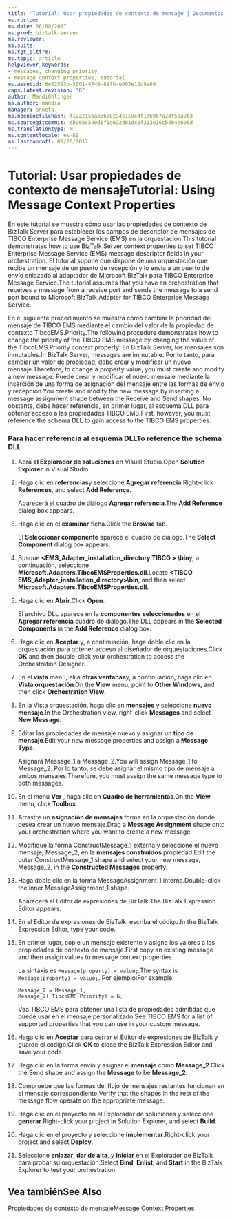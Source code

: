 ```yaml
---
title: 'Tutorial: Usar propiedades de contexto de mensaje | Documentos de Microsoft'
ms.custom: 
ms.date: 06/08/2017
ms.prod: biztalk-server
ms.reviewer: 
ms.suite: 
ms.tgt_pltfrm: 
ms.topic: article
helpviewer_keywords:
- messages, changing priority
- message context properties, tutorial
ms.assetid: 6e52593b-5001-4740-89fb-e003e12d8e69
caps.latest.revision: "8"
author: MandiOhlinger
ms.author: mandia
manager: anneta
ms.openlocfilehash: f122215baa5660294e159e4f1d6967a2df5ba9b3
ms.sourcegitcommit: cb908c540d8f1a692d01dc8f313e16cb4b4e696d
ms.translationtype: MT
ms.contentlocale: es-ES
ms.lasthandoff: 09/20/2017
---
```

# <a name="tutorial-using-message-context-properties"></a><span data-ttu-id="1554d-102">Tutorial: Usar propiedades de contexto de mensaje</span><span class="sxs-lookup"><span data-stu-id="1554d-102">Tutorial: Using Message Context Properties</span></span>
<span data-ttu-id="1554d-103">En este tutorial se muestra cómo usar las propiedades de contexto de BizTalk Server para establecer los campos de descriptor de mensajes de TIBCO Enterprise Message Service (EMS) en la orquestación.</span><span class="sxs-lookup"><span data-stu-id="1554d-103">This tutorial demonstrates how to use BizTalk Server context properties to set TIBCO Enterprise Message Service (EMS) message descriptor fields in your orchestration.</span></span> <span data-ttu-id="1554d-104">El tutorial supone que dispone de una orquestación que recibe un mensaje de un puerto de recepción y lo envía a un puerto de envío enlazado al adaptador de Microsoft BizTalk para TIBCO Enterprise Message Service.</span><span class="sxs-lookup"><span data-stu-id="1554d-104">The tutorial assumes that you have an orchestration that receives a message from a receive port and sends the message to a send port bound to Microsoft BizTalk Adapter for TIBCO Enterprise Message Service.</span></span>  
  
 <span data-ttu-id="1554d-105">En el siguiente procedimiento se muestra cómo cambiar la prioridad del mensaje de TIBCO EMS mediante el cambio del valor de la propiedad de contexto TibcoEMS.Priority.</span><span class="sxs-lookup"><span data-stu-id="1554d-105">The following procedure demonstrates how to change the priority of the TIBCO EMS message by changing the value of the TibcoEMS.Priority context property.</span></span> <span data-ttu-id="1554d-106">En BizTalk Server, los mensajes son inmutables.</span><span class="sxs-lookup"><span data-stu-id="1554d-106">In BizTalk Server, messages are immutable.</span></span> <span data-ttu-id="1554d-107">Por lo tanto, para cambiar un valor de propiedad, debe crear y modificar un nuevo mensaje.</span><span class="sxs-lookup"><span data-stu-id="1554d-107">Therefore, to change a property value, you must create and modify a new message.</span></span> <span data-ttu-id="1554d-108">Puede crear y modificar el nuevo mensaje mediante la inserción de una forma de asignación del mensaje entre las formas de envío y recepción.</span><span class="sxs-lookup"><span data-stu-id="1554d-108">You create and modify the new message by inserting a message assignment shape between the Receive and Send shapes.</span></span> <span data-ttu-id="1554d-109">No obstante, debe hacer referencia, en primer lugar, al esquema DLL para obtener acceso a las propiedades TIBCO EMS.</span><span class="sxs-lookup"><span data-stu-id="1554d-109">First, however, you must reference the schema DLL to gain access to the TIBCO EMS properties.</span></span>  
  
### <a name="to-reference-the-schema-dll"></a><span data-ttu-id="1554d-110">Para hacer referencia al esquema DLL</span><span class="sxs-lookup"><span data-stu-id="1554d-110">To reference the schema DLL</span></span>  
  
1.  <span data-ttu-id="1554d-111">Abra **el Explorador de soluciones** en Visual Studio.</span><span class="sxs-lookup"><span data-stu-id="1554d-111">Open **Solution Explorer** in Visual Studio.</span></span>  
  
2.  <span data-ttu-id="1554d-112">Haga clic en **referencias**y seleccione **Agregar referencia**.</span><span class="sxs-lookup"><span data-stu-id="1554d-112">Right-click **References**, and select **Add Reference**.</span></span>  
  
     <span data-ttu-id="1554d-113">Aparecerá el cuadro de diálogo **Agregar referencia**.</span><span class="sxs-lookup"><span data-stu-id="1554d-113">The **Add Reference** dialog box appears.</span></span>  
  
3.  <span data-ttu-id="1554d-114">Haga clic en el **examinar** ficha.</span><span class="sxs-lookup"><span data-stu-id="1554d-114">Click the **Browse** tab.</span></span>  
  
     <span data-ttu-id="1554d-115">El **Seleccionar componente** aparece el cuadro de diálogo.</span><span class="sxs-lookup"><span data-stu-id="1554d-115">The **Select Component** dialog box appears.</span></span>  
  
4.  <span data-ttu-id="1554d-116">Busque  **\<EMS_Adapter_installation_directory TIBCO > \bin**y, a continuación, seleccione **Microsoft.Adapters.TibcoEMSProperties.dll**.</span><span class="sxs-lookup"><span data-stu-id="1554d-116">Locate **\<TIBCO EMS_Adapter_installation_directory>\bin**, and then select **Microsoft.Adapters.TibcoEMSProperties.dll**.</span></span>  
  
5.  <span data-ttu-id="1554d-117">Haga clic en **Abrir**.</span><span class="sxs-lookup"><span data-stu-id="1554d-117">Click **Open**.</span></span>  
  
     <span data-ttu-id="1554d-118">El archivo DLL aparece en la **componentes seleccionados** en el **Agregar referencia** cuadro de diálogo.</span><span class="sxs-lookup"><span data-stu-id="1554d-118">The DLL appears in the **Selected Components** in the **Add Reference** dialog box.</span></span>  
  
6.  <span data-ttu-id="1554d-119">Haga clic en **Aceptar** y, a continuación, haga doble clic en la orquestación para obtener acceso al diseñador de orquestaciones.</span><span class="sxs-lookup"><span data-stu-id="1554d-119">Click **OK** and then double-click your orchestration to access the Orchestration Designer.</span></span>  
  
7.  <span data-ttu-id="1554d-120">En el **vista** menú, elija **otras ventanas**y, a continuación, haga clic en **Vista orquestación**.</span><span class="sxs-lookup"><span data-stu-id="1554d-120">On the **View** menu, point to **Other Windows**, and then click **Orchestration View**.</span></span>  
  
8.  <span data-ttu-id="1554d-121">En la Vista orquestación, haga clic en **mensajes** y seleccione **nuevo mensaje**.</span><span class="sxs-lookup"><span data-stu-id="1554d-121">In the Orchestration view, right-click **Messages** and select **New Message**.</span></span>  
  
9. <span data-ttu-id="1554d-122">Editar las propiedades de mensaje nuevo y asignar un **tipo de mensaje**.</span><span class="sxs-lookup"><span data-stu-id="1554d-122">Edit your new message properties and assign a **Message Type**.</span></span>  
  
     <span data-ttu-id="1554d-123">Asignará Message_1 a Message_2.</span><span class="sxs-lookup"><span data-stu-id="1554d-123">You will assign Message_1 to Message_2.</span></span> <span data-ttu-id="1554d-124">Por lo tanto, se debe asignar el mismo tipo de mensaje a ambos mensajes.</span><span class="sxs-lookup"><span data-stu-id="1554d-124">Therefore, you must assign the same message type to both messages.</span></span>  
  
10. <span data-ttu-id="1554d-125">En el menú **Ver** , haga clic en **Cuadro de herramientas**.</span><span class="sxs-lookup"><span data-stu-id="1554d-125">On the **View** menu, click **Toolbox**.</span></span>  
  
11. <span data-ttu-id="1554d-126">Arrastre un **asignación de mensajes** forma en la orquestación donde desea crear un nuevo mensaje.</span><span class="sxs-lookup"><span data-stu-id="1554d-126">Drag a **Message Assignment** shape onto your orchestration where you want to create a new message.</span></span>  
  
12. <span data-ttu-id="1554d-127">Modifique la forma ConstructMessage_1 externa y seleccione el nuevo mensaje, Message_2, en la **mensajes construidos** propiedad.</span><span class="sxs-lookup"><span data-stu-id="1554d-127">Edit the outer ConstructMessage_1 shape and select your new message, Message_2, in the **Constructed Messages** property.</span></span>  
  
13. <span data-ttu-id="1554d-128">Haga doble clic en la forma MessageAssignment_1 interna.</span><span class="sxs-lookup"><span data-stu-id="1554d-128">Double-click the inner MessageAssignment_1 shape.</span></span>  
  
     <span data-ttu-id="1554d-129">Aparecerá el Editor de expresiones de BizTalk.</span><span class="sxs-lookup"><span data-stu-id="1554d-129">The BizTalk Expression Editor appears.</span></span>  
  
14. <span data-ttu-id="1554d-130">En el Editor de expresiones de BizTalk, escriba el código.</span><span class="sxs-lookup"><span data-stu-id="1554d-130">In the BizTalk Expression Editor, type your code.</span></span>  
  
15. <span data-ttu-id="1554d-131">En primer lugar, copie un mensaje existente y asigne los valores a las propiedades de contexto de mensaje.</span><span class="sxs-lookup"><span data-stu-id="1554d-131">First copy an existing message and then assign values to message context properties.</span></span>  
  
     <span data-ttu-id="1554d-132">La sintaxis es `Message(property) = value;`.</span><span class="sxs-lookup"><span data-stu-id="1554d-132">The syntax is `Message(property) = value;`.</span></span> <span data-ttu-id="1554d-133">Por ejemplo:</span><span class="sxs-lookup"><span data-stu-id="1554d-133">For example:</span></span>  
  
    ```  
    Message_2 = Message_1;  
    Message_2( TibcoEMS.Priority) = 6;  
    ```  
  
     <span data-ttu-id="1554d-134">Vea TIBCO EMS para obtener una lista de propiedades admitidas que puede usar en el mensaje personalizado.</span><span class="sxs-lookup"><span data-stu-id="1554d-134">See TIBCO EMS for a list of supported properties that you can use in your custom message.</span></span>  
  
16. <span data-ttu-id="1554d-135">Haga clic en **Aceptar** para cerrar el Editor de expresiones de BizTalk y guarde el código.</span><span class="sxs-lookup"><span data-stu-id="1554d-135">Click **OK** to close the BizTalk Expression Editor and save your code.</span></span>  
  
17. <span data-ttu-id="1554d-136">Haga clic en la forma envío y asignar el **mensaje** como **Message_2**.</span><span class="sxs-lookup"><span data-stu-id="1554d-136">Click the Send shape and assign the **Message** to be **Message_2**.</span></span>  
  
18. <span data-ttu-id="1554d-137">Compruebe que las formas del flujo de mensajes restantes funcionan en el mensaje correspondiente.</span><span class="sxs-lookup"><span data-stu-id="1554d-137">Verify that the shapes in the rest of the message flow operate on the appropriate message.</span></span>  
  
19. <span data-ttu-id="1554d-138">Haga clic en el proyecto en el Explorador de soluciones y seleccione **generar**.</span><span class="sxs-lookup"><span data-stu-id="1554d-138">Right-click your project in Solution Explorer, and select **Build**.</span></span>  
  
20. <span data-ttu-id="1554d-139">Haga clic en el proyecto y seleccione **implementar**.</span><span class="sxs-lookup"><span data-stu-id="1554d-139">Right-click your project and select **Deploy**.</span></span>  
  
21. <span data-ttu-id="1554d-140">Seleccione **enlazar**, **dar de alta**, y **iniciar** en el Explorador de BizTalk para probar su orquestación.</span><span class="sxs-lookup"><span data-stu-id="1554d-140">Select **Bind**, **Enlist**, and **Start** in the BizTalk Explorer to test your orchestration.</span></span>  
  
## <a name="see-also"></a><span data-ttu-id="1554d-141">Vea también</span><span class="sxs-lookup"><span data-stu-id="1554d-141">See Also</span></span>  
 [<span data-ttu-id="1554d-142">Propiedades de contexto de mensaje</span><span class="sxs-lookup"><span data-stu-id="1554d-142">Message Context Properties</span></span>](../core/message-context-properties2.md)